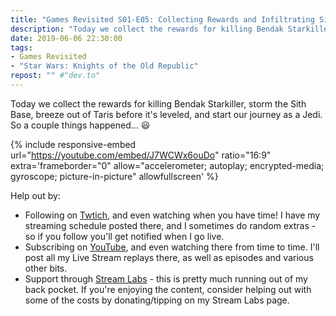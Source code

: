 ```yaml
---
title: "Games Revisited S01-E05: Collecting Rewards and Infiltrating Sith Base"
description: "Today we collect the rewards for killing Bendak Starkiller, storm the Sith Base, breeze out of Taris before it's leveled, and start our journey as a Jedi."
date: 2019-06-06 22:30:00
tags:
- Games Revisited
- "Star Wars: Knights of the Old Republic"
repost: "" #"dev.to"
---
```


Today we collect the rewards for killing Bendak Starkiller, storm the Sith Base, breeze out of Taris before it's leveled, and start our journey as a Jedi. So a couple things happened&hellip; :smiley:
<!--more-->


{% include responsive-embed url="https://youtube.com/embed/J7WCWx6ouDo" ratio="16:9" extra='frameborder="0" allow="accelerometer; autoplay; encrypted-media; gyroscope; picture-in-picture" allowfullscreen' %}

Help out by:
 * Following on [Twtich](https://twitch.tv/AnonJr_Live), and even watching when you have time! I have my streaming schedule posted there, and I sometimes do random extras - so if you follow you'll get notified when I go live.
 * Subscribing on [YouTube](http://www.youtube.com/channel/UCXafqhKHbkSUIrq0LAuu0tw), and even watching there from time to time. I'll post all my Live Stream replays there, as well as episodes and various other bits.
 * Support through [Stream Labs](https://streamlabs.com/anonjr_live) - this is pretty much running out of my back pocket. If you're enjoying the content, consider helping out with some of the costs by donating/tipping on my Stream Labs page.